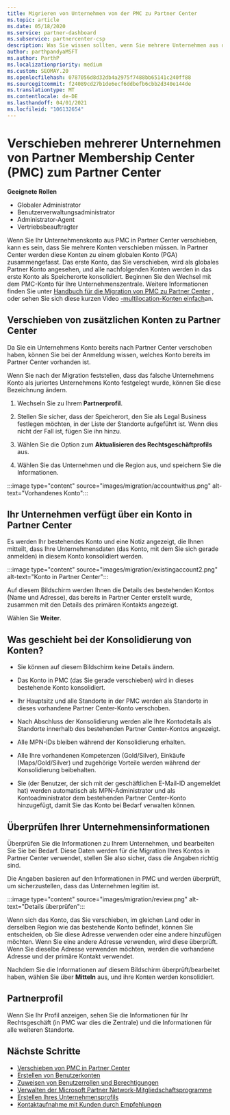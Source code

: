 ```yaml
---
title: Migrieren von Unternehmen von der PMC zu Partner Center
ms.topic: article
ms.date: 05/18/2020
ms.service: partner-dashboard
ms.subservice: partnercenter-csp
description: Was Sie wissen sollten, wenn Sie mehrere Unternehmen aus dem Partner Mitgliedschafts Center (Partner Membership Center, PMC) zu Partner Center migrieren und in einem globalen Partnerkonto konsolidieren.
author: parthpandyaMSFT
ms.author: ParthP
ms.localizationpriority: medium
ms.custom: SEOMAY.20
ms.openlocfilehash: 0787056d8d32db4a2975f7488bb65141c240ff88
ms.sourcegitcommit: f24089cd27b1de6ecf6ddbefb6cbb2d340e144de
ms.translationtype: MT
ms.contentlocale: de-DE
ms.lasthandoff: 04/01/2021
ms.locfileid: "106132654"
---
```

# <a name="moving-multiple-companies-to-partner-center-from-partner-membership-center-pmc"></a>Verschieben mehrerer Unternehmen von Partner Membership Center (PMC) zum Partner Center

**Geeignete Rollen**

- Globaler Administrator
- Benutzerverwaltungsadministrator
- Administrator-Agent
- Vertriebsbeauftragter

Wenn Sie Ihr Unternehmenskonto aus PMC in Partner Center verschieben, kann es sein, dass Sie mehrere Konten verschieben müssen. In Partner Center werden diese Konten zu einem globalen Konto (PGA) zusammengefasst. Das erste Konto, das Sie verschieben, wird als globales Partner Konto angesehen, und alle nachfolgenden Konten werden in das erste Konto als Speicherorte konsolidiert. Beginnen Sie den Wechsel mit dem PMC-Konto für Ihre Unternehmenszentrale. Weitere Informationen finden Sie unter [Handbuch für die Migration von PMC zu Partner Center](guide-to-migration.md) , oder sehen Sie sich diese kurzen Video [-multilocation-Konten einfach](https://vimeo.com/290335248)an.

## <a name="move-your-additional-accounts-into-partner-center"></a>Verschieben von zusätzlichen Konten zu Partner Center

Da Sie ein Unternehmens Konto bereits nach Partner Center verschoben haben, können Sie bei der Anmeldung wissen, welches Konto bereits im Partner Center vorhanden ist.

Wenn Sie nach der Migration feststellen, dass das falsche Unternehmens Konto als juriertes Unternehmens Konto festgelegt wurde, können Sie diese Bezeichnung ändern.

1. Wechseln Sie zu Ihrem **Partnerprofil**.

2. Stellen Sie sicher, dass der Speicherort, den Sie als Legal Business festlegen möchten, in der Liste der Standorte aufgeführt ist. Wenn dies nicht der Fall ist, fügen Sie ihn hinzu.

3. Wählen Sie die Option zum **Aktualisieren des Rechtsgeschäftprofils** aus.

4. Wählen Sie das Unternehmen und die Region aus, und speichern Sie die Informationen.

:::image type="content" source="images/migration/accountwithus.png" alt-text="Vorhandenes Konto":::

## <a name="your-company-has-an-account-in-partner-center"></a>Ihr Unternehmen verfügt über ein Konto in Partner Center

Es werden Ihr bestehendes Konto und eine Notiz angezeigt, die Ihnen mitteilt, dass Ihre Unternehmensdaten (das Konto, mit dem Sie sich gerade anmelden) in diesem Konto konsolidiert werden.

:::image type="content" source="images/migration/existingaccount2.png" alt-text="Konto in Partner Center":::

Auf diesem Bildschirm werden Ihnen die Details des bestehenden Kontos (Name und Adresse), das bereits in Partner Center erstellt wurde, zusammen mit den Details des primären Kontakts angezeigt.

Wählen Sie **Weiter**.

## <a name="what-happens-during-consolidation-of-accounts"></a>Was geschieht bei der Konsolidierung von Konten?

- Sie können auf diesem Bildschirm keine Details ändern.

- Das Konto in PMC (das Sie gerade verschieben) wird in dieses bestehende Konto konsolidiert.

- Ihr Hauptsitz und alle Standorte in der PMC werden als Standorte in dieses vorhandene Partner Center-Konto verschoben.

- Nach Abschluss der Konsolidierung werden alle Ihre Kontodetails als Standorte innerhalb des bestehenden Partner Center-Kontos angezeigt.

- Alle MPN-IDs bleiben während der Konsolidierung erhalten.

- Alle Ihre vorhandenen Kompetenzen (Gold/Silver), Einkäufe (Maps/Gold/Silver) und zugehörige Vorteile werden während der Konsolidierung beibehalten.

- Sie (der Benutzer, der sich mit der geschäftlichen E-Mail-ID angemeldet hat) werden automatisch als MPN-Administrator und als Kontoadministrator dem bestehenden Partner Center-Konto hinzugefügt, damit Sie das Konto bei Bedarf verwalten können.

## <a name="review-your-company-information"></a>Überprüfen Ihrer Unternehmensinformationen

Überprüfen Sie die Informationen zu Ihrem Unternehmen, und bearbeiten Sie Sie bei Bedarf.  Diese Daten werden für die Migration Ihres Kontos in Partner Center verwendet, stellen Sie also sicher, dass die Angaben richtig sind.

Die Angaben basieren auf den Informationen in PMC und werden überprüft, um sicherzustellen, dass das Unternehmen legitim ist.


:::image type="content" source="images/migration/review.png" alt-text="Details überprüfen":::

Wenn sich das Konto, das Sie verschieben, im gleichen Land oder in derselben Region wie das bestehende Konto befindet, können Sie entscheiden, ob Sie diese Adresse verwenden oder eine andere hinzufügen möchten. Wenn Sie eine andere Adresse verwenden, wird diese überprüft. Wenn Sie dieselbe Adresse verwenden möchten, werden die vorhandene Adresse und der primäre Kontakt verwendet.

Nachdem Sie die Informationen auf diesem Bildschirm überprüft/bearbeitet haben, wählen Sie über **Mitteln** aus, und ihre Konten werden konsolidiert.

## <a name="partner-profile"></a>Partnerprofil

Wenn Sie Ihr Profil anzeigen, sehen Sie die Informationen für Ihr Rechtsgeschäft (in PMC war dies die Zentrale) und die Informationen für alle weiteren Standorte.

## <a name="next-steps"></a>Nächste Schritte

- [Verschieben von PMC in Partner Center](move-pmc-pc-map.md)
- [Erstellen von Benutzerkonten](create-user-accounts-and-set-permissions.md)
- [Zuweisen von Benutzerrollen und Berechtigungen](permissions-overview.md)
- [Verwalten der Microsoft Partner Network-Mitgliedschaftsprogramme](renew-mpn-offers.md)
- [Erstellen Ihres Unternehmensprofils](create-a-marketing-profile.md)
- [Kontaktaufnahme mit Kunden durch Empfehlungen](manage-leads.md)

